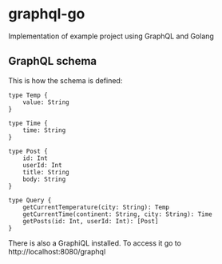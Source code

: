 # graphql-go
Implementation of example project using GraphQL and Golang

## GraphQL schema

This is how the schema is defined:

```
type Temp {
    value: String
}

type Time {
    time: String
}

type Post {
    id: Int
    userId: Int
    title: String
    body: String
}

type Query {
    getCurrentTemperature(city: String): Temp
    getCurrentTime(continent: String, city: String): Time
    getPosts(id: Int, userId: Int): [Post]
}
```

There is also a GraphiQL installed. To access it go to http://localhost:8080/graphql

